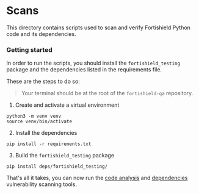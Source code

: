 # Scans

This directory contains scripts used to scan and verify Fortishield Python code and its dependencies.

### Getting started

In order to run the scripts, you should install the `fortishield_testing` package and the dependencies listed in the requirements file. 

These are the steps to do so:

> Your terminal should be at the root of the `fortishield-qa` repository.

1. Create and activate a virtual environment

```console
python3 -m venv venv
source venv/bin/activate
```

2. Install the dependencies

```console
pip install -r requirements.txt
```

3. Build the `fortishield_testing` package

```console
pip install deps/fortishield_testing/
```

That's all it takes, you can now run the [code analysis](./code_analysis/README.md) and [dependencies](./dependencies/README.md) vulnerability scanning tools.

